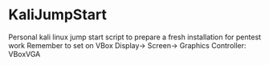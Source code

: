 # KaliJumpStart
Personal kali linux jump start script to prepare a fresh installation for pentest work
Remember to set on VBox Display-> Screen-> Graphics Controller: VBoxVGA
